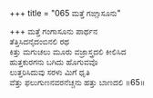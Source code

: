 +++
title = "065 ಮತ್ತೆ ಗಙ್ಗಾಸೂನು"

+++
ಮತ್ತೆ ಗಂಗಾಸೂನು ಪಾರ್ಥನ  
ತೆತ್ತಿಸಿದನೈದಂಬಿನಲಿ ರಥ  
ಕಿತ್ತು ಮಗುಚಲು ಮೂರು ವಜ್ರಾಸ್ತ್ರದಲಿ ಕೀಲಿಸಿದ  
ಹುತ್ತಕುರಗನು ಬಗಿದು ಹೊಗುವವೊ  
ಲುತ್ತರಿಸಿದುವು ಸರಳು ಮಿಗೆ ಧೃತಿ  
ವೆತ್ತು ಫಲುಗುಣನವರನೆಚ್ಚನು ಹತ್ತು ಬಾಣದಲಿ      ॥65॥